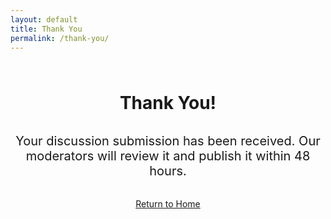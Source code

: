 ```yaml
---
layout: default
title: Thank You
permalink: /thank-you/
---
```


<div class="container">
  <div style="max-width: 600px; margin: 4rem auto; text-align: center;">
    <h1>Thank You!</h1>
    <p style="font-size: 1.25rem; margin: 2rem 0;">
      Your discussion submission has been received. Our moderators will review it and publish it within 48 hours.
    </p>
    <a href="/" class="btn btn-primary">Return to Home</a>
  </div>
</div>